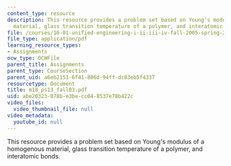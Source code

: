 ```yaml
---
content_type: resource
description: This resource provides a problem set based on Young's modulus of a homogenous
  material, glass transition temperature of a polymer, and interatomic bonds.
file: /courses/16-01-unified-engineering-i-ii-iii-iv-fall-2005-spring-2006/abe20323078be3becc048537e78b422c_m18_ps13_fall03.pdf
file_type: application/pdf
learning_resource_types:
- Assignments
ocw_type: OCWFile
parent_title: Assignments
parent_type: CourseSection
parent_uid: a6eb2151-6f41-806d-94ff-dc83eb5f4337
resourcetype: Document
title: m18_ps13_fall03.pdf
uid: abe20323-078b-e3be-cc04-8537e78b422c
video_files:
  video_thumbnail_file: null
video_metadata:
  youtube_id: null
---
```

This resource provides a problem set based on Young's modulus of a homogenous material, glass transition temperature of a polymer, and interatomic bonds.